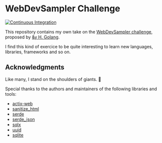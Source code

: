# WebDevSampler Challenge

[![Continuous Integration](https://github.com/arnaudmorisset/web-dev-sampler-rust/actions/workflows/ci.yaml/badge.svg?branch=main)](https://github.com/arnaudmorisset/web-dev-sampler-rust/actions/workflows/ci.yaml)

This repository contains my own take on the [WebDevSampler challenge](https://dev.to/andyhaskell/introducing-the-webdevsampler-challenge-answers-in-go-5cmh), proposed by [&y H. Golang](https://twitter.com/AndyHaskell2013).

I find this kind of exercice to be quite interesting to learn new languages, libraries, frameworks and so on.

## Acknowledgments

Like many, I stand on the shoulders of giants. 🙂

Special thanks to the authors and maintainers of the following libraries and tools:

- [actix-web](https://github.com/actix/actix-web)
- [sanitize_html](https://github.com/andy128k/sanitize-html-rs)
- [serde](https://github.com/serde-rs/serde)
- [serde_json](https://github.com/serde-rs/json)
- [sqlx](https://github.com/launchbadge/sqlx)
- [uuid](https://github.com/uuid-rs/uuid)
- [sqlite](https://www.sqlite.org/index.html)
